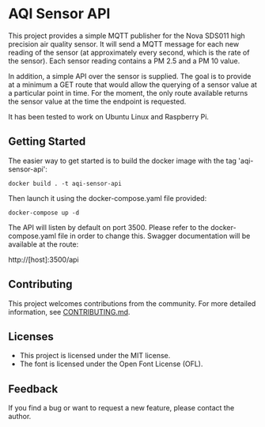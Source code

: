 # AQI Sensor API

This project provides a simple MQTT publisher for the Nova SDS011 high precision air quality sensor.
It will send a MQTT message for each new reading of the sensor (at approximately every second, which
is the rate of the sensor). Each sensor reading contains a PM 2.5 and a PM 10 value.

In addition, a simple API over the sensor is supplied. The goal is to provide at a minimum a 
GET route that would allow the querying of a sensor value at a particular point in time. 
For the moment, the only route available returns the sensor value at the time the endpoint is 
requested.

It has been tested to work on Ubuntu Linux and Raspberry Pi.

## Getting Started

The easier way to get started is to build the docker image with the tag 'aqi-sensor-api':

```console
docker build . -t aqi-sensor-api
```

Then launch it using the docker-compose.yaml file provided:

```console
docker-compose up -d
```

The API will listen by default on port 3500. Please refer to the docker-compose.yaml file
in order to change this. Swagger documentation will be available at the route:

http://[host]:3500/api

## Contributing

This project welcomes contributions from the community. For more
detailed information, see [CONTRIBUTING.md](CONTRIBUTING.md).

## Licenses

- This project is licensed under the MIT license.
- The font is licensed under the Open Font License (OFL).

## Feedback

If you find a bug or want to request a new feature, please contact the author.